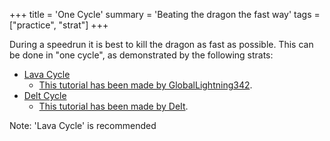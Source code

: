 +++
title = 'One Cycle'
summary = 'Beating the dragon the fast way'
tags = ["practice", "strat"]
+++

During a speedrun it is best to kill the dragon as fast as possible.
This can be done in "one cycle", as demonstrated by the following
strats:

- [Lava Cycle](https://youtu.be/4h8CfcQcbrE)
    - [This tutorial has been made by
      GlobalLightning342](https://www.speedrun.com/users/GlobalLightning342).
- [Delt Cycle](https://youtu.be/Tk2Y_HsNVhY)
    - [This tutorial has been made by
      DeIt](https://www.speedrun.com/users/DeIt).

Note: 'Lava Cycle' is recommended
